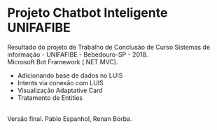 # Projeto Chatbot Inteligente UNIFAFIBE
Resultado do projeto de Trabalho de Conclusão de Curso 
Sistemas de informação - UNIFAFIBE - Bebedouro-SP - 2018.<br>
Microsoft Bot Framework (.NET MVC).
<ul>
  <li>Adicionando base de dados no LUIS</li>
  <li>Intents via conexão com LUIS</li>
  <li>Visualização Adaptative Card</li>
  <li>Tratamento de Entities</li>
</ul>
<br>
Versão final. Pablo Espanhol, Renan Borba.
